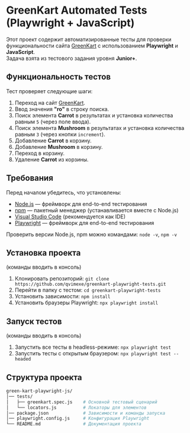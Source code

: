# GreenKart Automated Tests (Playwright + JavaScript)

Этот проект содержит автоматизированные тесты для проверки функциональности сайта [GreenKart](https://rahulshettyacademy.com/seleniumPractise/#/) с использованием **Playwright** и **JavaScript**.  
Задача взята из тестового задания уровня **Junior+**.


## Функциональность тестов

Тест проверяет следующие шаги:

1. Переход на сайт [GreenKart](https://rahulshettyacademy.com/seleniumPractise/#/).
2. Ввод значения **"ro"** в строку поиска.
3. Поиск элемента **Carrot** в результатах и установка количества равным `5` (через поле ввода).
4. Поиск элемента **Mushroom** в результатах и установка количества равным `3` (через кнопки `increment`).
5. Добавление **Carrot** в корзину.
6. Добавление **Mushroom** в корзину.
7. Переход в корзину.
8. Удаление **Carrot** из корзины.


## Требования
Перед началом убедитесь, что установлены:

- [Node.js](https://nodejs.org/en/download/) — фреймворк для end-to-end тестирования
- [npm](https://docs.npmjs.com/) — пакетный менеджер (устанавливается вместе с Node.js)
- [Visual Studio Code](https://code.visualstudio.com/) (рекомендуется как IDE)
- [Playwright](https://playwright.dev/) — фреймворк для end-to-end тестирования

Проверить версии Node.js, npm можно командами: `node -v`, `npm -v`


## Установка проекта

(команды вводить в консоль)

1. Клонировать репозиторий: `git clone https://github.com/qvimexe/greenkart-playwright-tests.git`
2. Перейти в папку с тестом: `cd greenkart-playwright-tests`
3. Установить зависимости: `npm install`
4. Установить браузеры Playwright: `npx playwright install`


## Запуск тестов

(команды вводить в консоль)

1. Запустить все тесты в headless-режиме: `npx playwright test`
2. Запустить тесты с открытым браузером: `npx playwright test --headed`


## Структура проекта

```bash
green-kart-playwright-js/
│── tests/
│   ├── greenkart.spec.js    # Основной тестовый сценарий
│   └── locators.js          # Локаторы для элементов
│── package.json             # Зависимости и команды запуска
│── playwright.config.js     # Конфигурация Playwright
└── README.md                # Документация проекта
